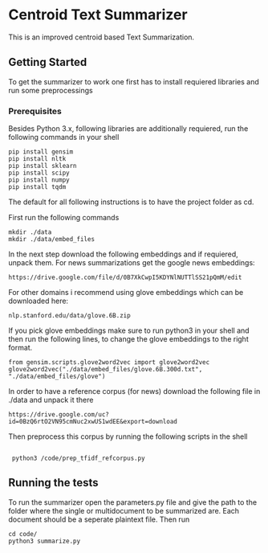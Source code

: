 # Centroid Text Summarizer
This is an improved centroid based Text Summarization.

## Getting Started

To get the summarizer to work one first has to install requiered libraries and run some preprocessings

### Prerequisites

Besides Python 3.x, following libraries are additionally requiered, run the following commands in your shell

```
pip install gensim
pip install nltk
pip install sklearn
pip install scipy
pip install numpy
pip install tqdm
```
The default for all following instructions is to have the project folder as cd.

First run the following commands
```
mkdir ./data
mkdir ./data/embed_files
```
In the next step download the following embeddings and if requiered, unpack them.
For news summarizations get the google news embeddings:
```
https://drive.google.com/file/d/0B7XkCwpI5KDYNlNUTTlSS21pQmM/edit
```

For other domains i recommend using glove embeddings which can be downloaded here:
```
nlp.stanford.edu/data/glove.6B.zip
```
If you pick glove embeddings make sure to run python3 in your shell and then run the following lines, to change the glove embeddings to the right format.
```
from gensim.scripts.glove2word2vec import glove2word2vec
glove2word2vec("./data/embed_files/glove.6B.300d.txt", "./data/embed_files/glove")
```

In order to have a reference corpus (for news) download the following file in ./data and unpack it there 
```
https://drive.google.com/uc?id=0BzQ6rtO2VN95cmNuc2xwUS1wdEE&export=download
```
Then preprocess this corpus by running the following scripts in the shell
```
 
 python3 /code/prep_tfidf_refcorpus.py
```

## Running the tests

To run the summarizer open the parameters.py file and give the path to the folder where the single or multidocument to be summarized are.
Each document should be a seperate plaintext file.
Then run
```
cd code/
python3 summarize.py
```
